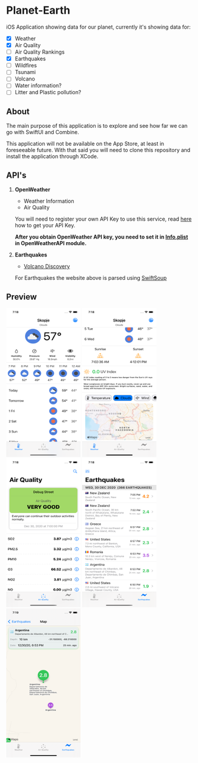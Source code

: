 # Planet-Earth

iOS Application showing data for our planet, currently it's showing data for:

- [x] Weather
- [x] Air Quality
- [ ] Air Quality Rankings
- [x] Earthquakes
- [ ] Wildfires
- [ ] Tsunami
- [ ] Volcano
- [ ] Water information?
- [ ] Litter and Plastic pollution?

## About
The main purpose of this application is to explore and see how far we can go with SwiftUI and Combine.

This application will not be available on the App Store, at least in foreseeable future. 
With that said you will need to clone this repository and install the application through XCode.

## API's

1. **OpenWeather**
    * Weather Information
    * Air Quality
    
    You will need to register your own API Key to use this service, read [here](https://openweathermap.org/appid) how to get your API Key.
    
    **After you obtain OpenWeather API key, you need to set it in [Info.plist](https://github.com/MartinStamenkovski/Planet-Earth/blob/main/OpenWeatherAPI/Info.plist)
    in OpenWeatherAPI module.**
    
2. **Earthquakes**
    * [Volcano Discovery](https://www.volcanodiscovery.com/earthquakes/today.html)
    
    For Earthquakes the website above is parsed using [SwiftSoup](https://github.com/scinfu/SwiftSoup)
    
## Preview

 <p float="left">
   <img src="https://github.com/MartinStamenkovski/Planet-Earth/blob/screenshots/weather_1.png?raw=true" width="200" height="400"/>
   <img src="https://github.com/MartinStamenkovski/Planet-Earth/blob/screenshots/weather_2.png?raw=true" width="200" height="400"/>
   <img src="https://github.com/MartinStamenkovski/Planet-Earth/blob/screenshots/aqi.png?raw=true" width="200" height="400"/>
   <img src="https://github.com/MartinStamenkovski/Planet-Earth/blob/screenshots/earthquakes.png?raw=true" width="200" height="400"/>
   <img src="https://github.com/MartinStamenkovski/Planet-Earth/blob/screenshots/earthquake_map.png?raw=true" width="200" height="400"/>
 </p>
   
